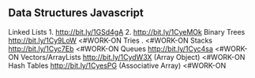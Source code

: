 Data Structures       Javascript
-------------------------------------------------------------------------
Linked Lists          1. http://bit.ly/1GSd4gA
                      2. http://bit.ly/1CyeMOk
Binary Trees          http://bit.ly/1Cy9LoW                      <#WORK-ON
Tries                 .                                          <#WORK-ON
Stacks                http://bit.ly/1Cyc7Eb                      <#WORK-ON
Queues                http://bit.ly/1Cyc4sa                      <#WORK-ON
Vectors/ArrayLists    http://bit.ly/1CydW3X (Array Object)       <#WORK-ON
Hash Tables           http://bit.ly/1CyesPG (Associative Array)  <#WORK-ON